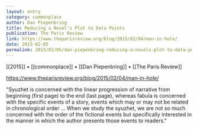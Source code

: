 ```yaml
---
layout: entry
category: commonplace
author: Dan Piepenbring
title: Reducing a Novel's Plot to Data Points
publication: The Paris Review
link: https://www.theparisreview.org/blog/2015/02/04/man-in-hole/
date: 2015-02-05
permalink: 2015/02/05/dan-piepenbring-reducing-a-novels-plot-to-data-points
---
```


[[2015]] • [[commonplace]] • [[Dan Piepenbring]] • [[The Paris Review]]

https://www.theparisreview.org/blog/2015/02/04/man-in-hole/

"Syuzhet is concerned with the linear progression of narrative from beginning (first page) to the end (last page), whereas fabula is concerned with the specific events of a story, events which may or may not be related in chronological order … When we study the syuzhet, we are not so much concerned with the order of the fictional events but specifically interested in the manner in which the author presents those events to readers."
 
 
